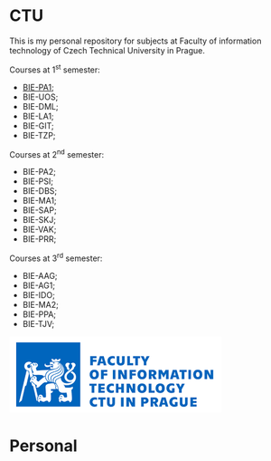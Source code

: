 # CTU
This is my personal repository for subjects at Faculty of information technology of Czech Technical University in Prague.

Courses at 1<sup>st</sup> semester:
- [BIE-PA1](/PA1);
- BIE-UOS;
- BIE-DML;
- BIE-LA1;
- BIE-GIT;
- BIE-TZP;

Courses at 2<sup>nd</sup> semester:
- BIE-PA2;
- BIE-PSI;
- BIE-DBS;
- BIE-MA1;
- BIE-SAP;
- BIE-SKJ;
- BIE-VAK;
- BIE-PRR;

Courses at 3<sup>rd</sup> semester:
- BIE-AAG;
- BIE-AG1;
- BIE-IDO;
- BIE-MA2;
- BIE-PPA;
- BIE-TJV;

![fit ctu emblem](images/fitemblem.png)

# Personal
